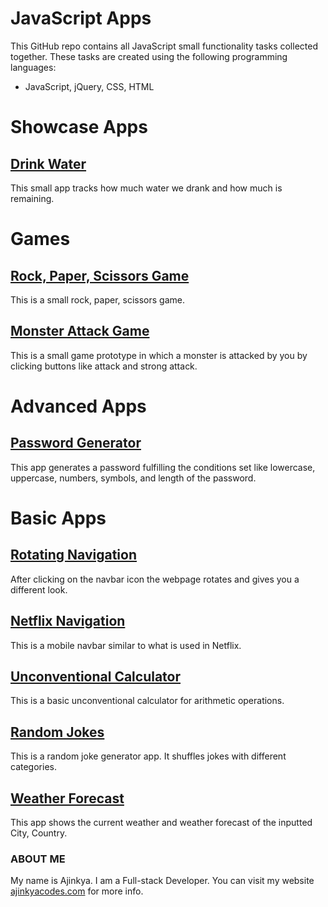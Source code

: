 # JavaScript Apps

This GitHub repo contains all JavaScript small functionality tasks collected together. These tasks are created using the following programming languages:
- JavaScript, jQuery, CSS, HTML

# Showcase Apps

## [Drink Water](https://ajinkyacodes.github.io/javascript-apps/drink-water)
This small app tracks how much water we drank and how much is remaining.

# Games

## [Rock, Paper, Scissors Game](https://ajinkyacodes.github.io/javascript-apps/rock-paper-scissors-game)
This is a small rock, paper, scissors game.

## [Monster Attack Game](https://ajinkyacodes.github.io/javascript-apps/monster-attack-game)
This is a small game prototype in which a monster is attacked by you by clicking buttons like attack and strong attack.

# Advanced Apps

## [Password Generator](https://ajinkyacodes.github.io/javascript-apps/password-generator)
This app generates a password fulfilling the conditions set like lowercase, uppercase, numbers, symbols, and length of the password.

# Basic Apps

## [Rotating Navigation](https://ajinkyacodes.github.io/javascript-apps/rotating-navigation)
After clicking on the navbar icon the webpage rotates and gives you a different look.

## [Netflix Navigation](https://ajinkyacodes.github.io/javascript-apps/netflix-navigation)
This is a mobile navbar similar to what is used in Netflix.

## [Unconventional Calculator](https://ajinkyacodes.github.io/javascript-apps/unconventional-calculator)
This is a basic unconventional calculator for arithmetic operations.

## [Random Jokes](https://ajinkyacodes.github.io/javascript-apps/random-jokes/)
This is a random joke generator app. It shuffles jokes with different categories.

## [Weather Forecast](https://ajinkyacodes.github.io/javascript-apps/weather-forecast)
This app shows the current weather and weather forecast of the inputted City, Country.


### ABOUT ME
My name is Ajinkya. I am a Full-stack Developer. You can visit my website [ajinkyacodes.com](https://ajinkyacodes.com) for more info.

